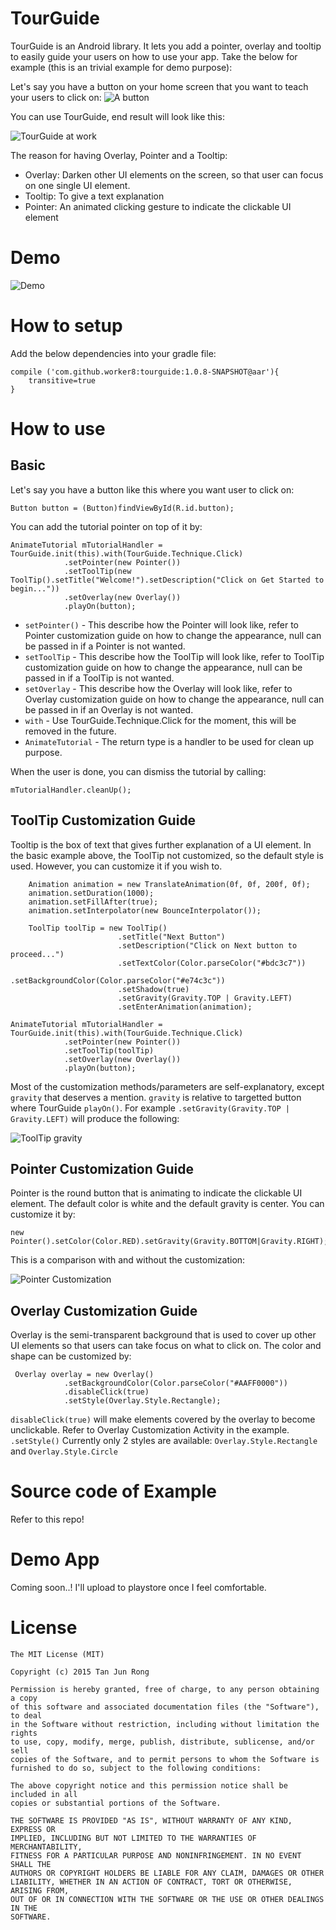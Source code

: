# TourGuide
TourGuide is an Android library. It lets you add a pointer, overlay and tooltip to easily guide your users on how to use your app. Take the below for example (this is an trivial example for demo purpose):

Let's say you have a button on your home screen that you want to teach your users to click on:
![A button](https://raw.githubusercontent.com/worker8/all_my_media_files/25b3208/2015-07-01_screenshot1.png)

You can use TourGuide, end result will look like this:

![TourGuide at work](https://raw.githubusercontent.com/worker8/all_my_media_files/25b3208/2015-07-01_screenshot.png)

The reason for having Overlay, Pointer and a Tooltip:
- Overlay: Darken other UI elements on the screen, so that user can focus on one single UI element.
- Tooltip: To give a text explanation
- Pointer: An animated clicking gesture to indicate the clickable UI element

# Demo
![Demo](https://raw.githubusercontent.com/worker8/all_my_media_files/25b3208/device-2015-07-01-114155.gif)

# How to setup
Add the below dependencies into your gradle file:

    compile ('com.github.worker8:tourguide:1.0.8-SNAPSHOT@aar'){
        transitive=true
    }

# How to use
## Basic
Let's say you have a button like this where you want user to click on:

    Button button = (Button)findViewById(R.id.button);

You can add the tutorial pointer on top of it by:

    AnimateTutorial mTutorialHandler = TourGuide.init(this).with(TourGuide.Technique.Click)
                .setPointer(new Pointer())
                .setToolTip(new ToolTip().setTitle("Welcome!").setDescription("Click on Get Started to begin..."))
                .setOverlay(new Overlay())
                .playOn(button);

- `setPointer()` - This describe how the Pointer will look like, refer to Pointer customization guide on how to change the appearance, null can be passed in if a Pointer is not wanted.
- `setToolTip` - This describe how the ToolTip will look like, refer to ToolTip customization guide on how to change the appearance, null can be passed in if a ToolTip is not wanted.
- `setOverlay` - This describe how the Overlay will look like, refer to Overlay customization guide on how to change the appearance, null can be passed in if an Overlay is not wanted.
- `with` - Use TourGuide.Technique.Click for the moment, this will be removed in the future.
- `AnimateTutorial` - The return type is a handler to be used for clean up purpose.

When the user is done, you can dismiss the tutorial by calling:

    mTutorialHandler.cleanUp();

## ToolTip Customization Guide
Tooltip is the box of text that gives further explanation of a UI element. In the basic example above, the ToolTip not customized, so the default style is used. However, you can customize it if you wish to.

        Animation animation = new TranslateAnimation(0f, 0f, 200f, 0f);
        animation.setDuration(1000);
        animation.setFillAfter(true);
        animation.setInterpolator(new BounceInterpolator());

        ToolTip toolTip = new ToolTip()
                            .setTitle("Next Button")
                            .setDescription("Click on Next button to proceed...")
                            .setTextColor(Color.parseColor("#bdc3c7"))
                            .setBackgroundColor(Color.parseColor("#e74c3c"))
                            .setShadow(true)
                            .setGravity(Gravity.TOP | Gravity.LEFT)
                            .setEnterAnimation(animation);

    AnimateTutorial mTutorialHandler = TourGuide.init(this).with(TourGuide.Technique.Click)
                .setPointer(new Pointer())
                .setToolTip(toolTip)
                .setOverlay(new Overlay())
                .playOn(button);

Most of the customization methods/parameters are self-explanatory, except `gravity` that deserves a mention. `gravity` is relative to targetted button where TourGuide `playOn()`. For example `.setGravity(Gravity.TOP | Gravity.LEFT)` will produce the following:

![ToolTip gravity](https://raw.githubusercontent.com/worker8/all_my_media_files/d0b17ba/2015-07-01_screenshot2.png)

## Pointer Customization Guide
Pointer is the round button that is animating to indicate the clickable UI element. The default color is white and the default gravity is center. You can customize it by:

    new Pointer().setColor(Color.RED).setGravity(Gravity.BOTTOM|Gravity.RIGHT);

This is a comparison with and without the customization:

![Pointer Customization](https://raw.githubusercontent.com/worker8/all_my_media_files/64b8a3c/2015-07-01_screenshot5.png)

## Overlay Customization Guide
Overlay is the semi-transparent background that is used to cover up other UI elements so that users can take focus on what to click on. The color and shape can be customized by:

     Overlay overlay = new Overlay()
                .setBackgroundColor(Color.parseColor("#AAFF0000"))
                .disableClick(true)
                .setStyle(Overlay.Style.Rectangle);

`disableClick(true)` will make elements covered by the overlay to become unclickable. Refer to Overlay Customization Activity in the example.
`.setStyle()` Currently only 2 styles are available: `Overlay.Style.Rectangle` and `Overlay.Style.Circle`

# Source code of Example
Refer to this repo!

# Demo App
Coming soon..! I'll upload to playstore once I feel comfortable.

# License

    The MIT License (MIT)
    
    Copyright (c) 2015 Tan Jun Rong
    
    Permission is hereby granted, free of charge, to any person obtaining a copy
    of this software and associated documentation files (the "Software"), to deal
    in the Software without restriction, including without limitation the rights
    to use, copy, modify, merge, publish, distribute, sublicense, and/or sell
    copies of the Software, and to permit persons to whom the Software is
    furnished to do so, subject to the following conditions:
    
    The above copyright notice and this permission notice shall be included in all
    copies or substantial portions of the Software.
    
    THE SOFTWARE IS PROVIDED "AS IS", WITHOUT WARRANTY OF ANY KIND, EXPRESS OR
    IMPLIED, INCLUDING BUT NOT LIMITED TO THE WARRANTIES OF MERCHANTABILITY,
    FITNESS FOR A PARTICULAR PURPOSE AND NONINFRINGEMENT. IN NO EVENT SHALL THE
    AUTHORS OR COPYRIGHT HOLDERS BE LIABLE FOR ANY CLAIM, DAMAGES OR OTHER
    LIABILITY, WHETHER IN AN ACTION OF CONTRACT, TORT OR OTHERWISE, ARISING FROM,
    OUT OF OR IN CONNECTION WITH THE SOFTWARE OR THE USE OR OTHER DEALINGS IN THE
    SOFTWARE.

